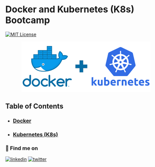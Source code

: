 # Docker and Kubernetes (K8s) Bootcamp
[![MIT License](https://img.shields.io/badge/License-MIT-green.svg)](https://choosealicense.com/licenses/mit/)

<p align="center">
<img src="assets/docker-k8s.png" width=80% height=60%>
</p>


## Table of Contents

* ### [Docker](docker)
* ### [Kubernetes (K8s)](k8s)



### 🔗 Find me on
[![linkedin](https://img.shields.io/badge/linkedin-0A66C2?style=for-the-badge&logo=linkedin&logoColor=white)](https://www.linkedin.com/in/meqdad-darwish/)
[![twitter](https://img.shields.io/badge/twitter-1DA1F2?style=for-the-badge&logo=twitter&logoColor=white)](https://twitter.com/MeqdadDev)
